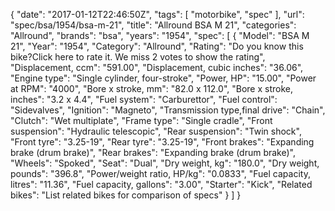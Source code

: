 {
    "date": "2017-01-12T22:46:50Z",
    "tags": [
        "motorbike",
        "spec"
    ],
    "url": "spec\/bsa\/1954\/bsa-m-21",
    "title": "Allround BSA M 21",
    "categories": "Allround",
    "brands": "bsa",
    "years": "1954",
    "spec": [
        {
            "Model": "BSA M 21",
            "Year": "1954",
            "Category": "Allround",
            "Rating": "Do you know this bike?Click here to rate it. We miss 2 votes to show the rating",
            "Displacement, ccm": "591.00",
            "Displacement, cubic inches": "36.06",
            "Engine type": "Single cylinder, four-stroke",
            "Power, HP": "15.00",
            "Power at RPM": "4000",
            "Bore x stroke, mm": "82.0 x 112.0",
            "Bore x stroke, inches": "3.2 x 4.4",
            "Fuel system": "Carburettor",
            "Fuel control": "Sidevalves",
            "Ignition": "Magneto",
            "Transmission type,final drive": "Chain",
            "Clutch": "Wet multiplate",
            "Frame type": "Single cradle",
            "Front suspension": "Hydraulic telescopic",
            "Rear suspension": "Twin shock",
            "Front tyre": "3.25-19",
            "Rear tyre": "3.25-19",
            "Front brakes": "Expanding brake (drum brake)",
            "Rear brakes": "Expanding brake (drum brake)",
            "Wheels": "Spoked",
            "Seat": "Dual",
            "Dry weight, kg": "180.0",
            "Dry weight, pounds": "396.8",
            "Power\/weight ratio, HP\/kg": "0.0833",
            "Fuel capacity, litres": "11.36",
            "Fuel capacity, gallons": "3.00",
            "Starter": "Kick",
            "Related bikes": "List related bikes for comparison of specs"
        }
    ]
}